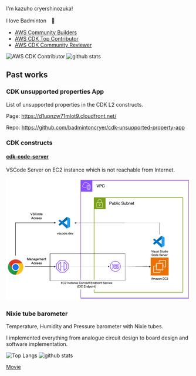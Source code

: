 I'm kazuho cryershinozuka!

I love Badminton　🏸　

- [AWS Community Builders](https://aws.amazon.com/jp/developer/community/community-builders/community-builders-directory/?cb-cards.sort-by=item.additionalFields.cbName&cb-cards.sort-order=asc&awsf.builder-category=*all&awsf.location=*all&awsf.year=*all&cb-cards.q=kazuho&cb-cards.q_operator=AND)
- [AWS CDK Top Contributor](https://github.com/aws/aws-cdk/blob/main/CONTRIBUTORS.md)
- [AWS CDK Community Reviewer](https://github.com/aws/aws-cdk/wiki/CDK-Community-PR-Reviews)

<p align="left">
  <img alt="AWS CDK Contributor" height="150px" src="https://cdk-stats.vercel.app/api?username=badmintoncryer" />
  <img alt="github stats" height="200px" src="https://github-readme-stats.vercel.app/api?username=badmintoncryer&theme=onedark&show_icons=ture" />
</p>

## Past works

### CDK unsupported properties App

List of unsupported properties in the CDK L2 constructs.

Page: <https://d1upnzw71mlot9.cloudfront.net/>

Repo: <https://github.com/badmintoncryer/cdk-unsupported-property-app>

### CDK constructs

#### [cdk-code-server](https://github.com/badmintoncryer/cdk-code-server)

VSCode Server on EC2 instance which is not reachable from Internet.

![](https://github.com/badmintoncryer/cdk-code-server/raw/main/images/code-server.png)


### Nixie tube barometer

Temperature, Humidity and Pressure barometer with Nixie tubes.

I implemented everything from analogue circuit design to board design and software implementation.


<p align="left"> 
  <img alt="Top Langs" height="300px" src="https://user-images.githubusercontent.com/64848616/221585177-107b6846-eeb8-4d6c-87d1-512ed03a3435.jpg" />
  <img alt="github stats" height="300px" src="https://user-images.githubusercontent.com/64848616/221585191-0335c0a3-731f-4cc2-a930-41afc94decdd.jpg" />
</p>

[Movie](https://user-images.githubusercontent.com/64848616/221582740-e0a4b2ab-accf-4f7c-9ca1-1ef2a64a822d.mp4)


<!---
badmintoncryer/badmintoncryer is a ✨ special ✨ repository because its `README.md` (this file) appears on your GitHub profile.
You can click the Preview link to take a look at your changes.
--->
